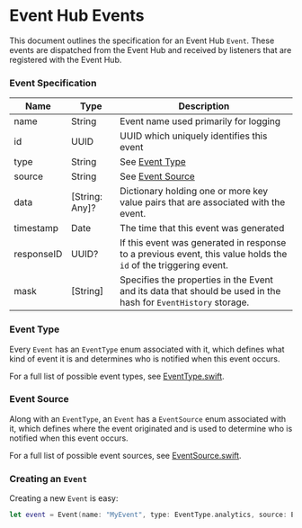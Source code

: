 # Event Hub Events

This document outlines the specification for an Event Hub `Event`. These events are dispatched from the Event Hub and received by listeners that are registered with the Event Hub.

### Event Specification

| Name       | Type           | Description                                                  |
| ---------- | -------------- | ------------------------------------------------------------ |
| name       | String         | Event name used primarily for logging                        |
| id         | UUID           | UUID which uniquely identifies this event                    |
| type       | String         | See [Event Type](#event-type)                                |
| source     | String         | See [Event Source](#event-source)                            |
| data       | [String: Any]? | Dictionary holding one or more key value pairs that are associated with the event. |
| timestamp  | Date           | The time that this event was generated                       |
| responseID | UUID?          | If this event was generated in response to a previous event, this value holds the `id` of the triggering event. |
| mask       | [String]       | Specifies the properties in the Event and its data that should be used in the hash for `EventHistory` storage. |  

### Event Type

Every `Event` has an `EventType` enum associated with it, which defines what kind of event it is and determines who is notified when this event occurs.

For a full list of possible event types, see [EventType.swift](https://github.com/adobe/aepsdk-core-ios/blob/main/AEPCore/Sources/eventhub/EventType.swift).

### Event Source

Along with an `EventType`, an `Event` has a `EventSource` enum associated with it, which defines where the event originated and is used to determine who is notified when this event occurs.

For a full list of possible event sources, see [EventSource.swift](https://github.com/adobe/aepsdk-core-ios/blob/main/AEPCore/Sources/eventhub/EventSource.swift).

### Creating an `Event`

Creating a new `Event` is easy:

```swift
let event = Event(name: "MyEvent", type: EventType.analytics, source: EventSource.responseContent, data: ["myKey": true])
```
